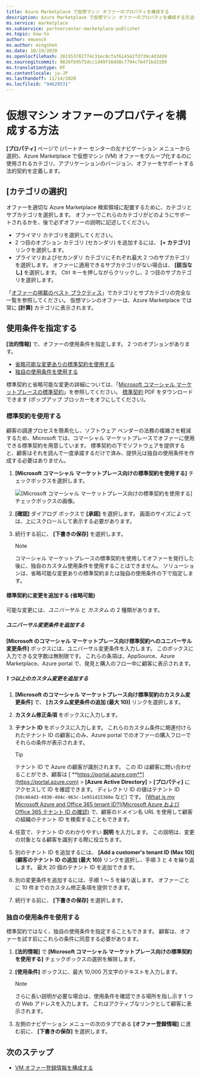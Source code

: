 ```yaml
---
title: Azure Marketplace で仮想マシン オファーのプロパティを構成する
description: Azure Marketplace で仮想マシン オファーのプロパティを構成する方法について説明します。
ms.service: marketplace
ms.subservice: partnercenter-marketplace-publisher
ms.topic: how-to
author: emuench
ms.author: mingshen
ms.date: 10/19/2020
ms.openlocfilehash: 281553782774c31ec8cfaf614542fd739c4d3dd9
ms.sourcegitcommit: 9826fb9575dcc1d49f16dd8c7794c7b471bd3109
ms.translationtype: HT
ms.contentlocale: ja-JP
ms.lasthandoff: 11/14/2020
ms.locfileid: "94629531"
---
```

# <a name="how-to-configure-virtual-machine-offer-properties"></a>仮想マシン オファーのプロパティを構成する方法

**[プロパティ]** ページで (パートナー センターの左ナビゲーション メニューから選択)、Azure Marketplace で仮想マシン (VM) オファーをグループ化するのに使用されるカテゴリ、アプリケーションのバージョン、オファーをサポートする法的契約を定義します。

## <a name="select-a-category"></a>[カテゴリの選択]

オファーを適切な Azure Marketplace 検索領域に配置するために、カテゴリとサブカテゴリを選択します。 オファーでこれらのカテゴリがどのようにサポートされるかを、後で必ずオファーの説明に記述してください。

- プライマリ カテゴリを選択してください。
- 2 つ目のオプション カテゴリ (セカンダリ) を追加するには、 **[+ カテゴリ]** リンクを選択します。
- プライマリおよびセカンダリ カテゴリにそれぞれ最大 2 つのサブカテゴリを選択します。 オファーに適用できるサブカテゴリがない場合は、 **[該当なし]** を選択します。 Ctrl キーを押しながらクリックし、2 つ目のサブカテゴリを選択します。

「[オファーの掲載のベスト プラクティス](gtm-offer-listing-best-practices.md)」でカテゴリとサブカテゴリの完全な一覧を参照してください。 仮想マシンのオファーは、Azure Marketplace では常に **[計算]** カテゴリに表示されます。

## <a name="provide-terms-and-conditions"></a>使用条件を指定する

**[法的情報]** で、オファーの使用条件を指定します。 2 つのオプションがあります。

- [省略可能な変更ありの標準契約を使用する](#use-the-standard-contract)
- [独自の使用条件を使用する](#use-your-own-terms-and-conditions)

標準契約と省略可能な変更の詳細については、「[Microsoft コマーシャル マーケットプレースの標準契約](standard-contract.md)」を参照してください。 [標準契約](https://go.microsoft.com/fwlink/?linkid=2041178) PDF をダウンロードできます (ポップアップ ブロッカーをオフにしてください)。

### <a name="use-the-standard-contract"></a>標準契約を使用する

顧客の調達プロセスを簡素化し、ソフトウェア ベンダーの法務の複雑さを軽減するため、Microsoft では、コマーシャル マーケットプレースでオファーに使用できる標準契約を用意しています。 標準契約の下でソフトウェアを提供すると、顧客はそれを読んで一度承諾するだけで済み、提供元は独自の使用条件を作成する必要はありません。

1. **[Microsoft コマーシャル マーケットプレース向けの標準契約を使用する]** チェックボックスを選択します。

   ![[Microsoft コマーシャル マーケットプレース向けの標準契約を使用する] チェックボックスの画像。](partner-center-portal/media/use-standard-contract.png)

1. **[確認]** ダイアログ ボックスで **[承諾]** を選択します。 画面のサイズによっては、上にスクロールして表示する必要があります。
1. 続行する前に、 **[下書きの保存]** を選択します。

   > [!NOTE]
   > コマーシャル マーケットプレースの標準契約を使用してオファーを発行した後に、独自のカスタム使用条件を使用することはできません。 ソリューションは、省略可能な変更ありの標準契約または独自の使用条件の下で指定します。

#### <a name="add-amendments-to-the-standard-contract-optional"></a>標準契約に変更を追加する (省略可能)

可能な変更には、*ユニバーサル* と *カスタム* の 2 種類があります。

##### <a name="add-universal-amendment-terms"></a>ユニバーサル変更条件を追加する

**[Microsoft のコマーシャル マーケットプレース向け標準契約へのユニバーサル変更条件]** ボックスには、ユニバーサル変更条件を入力します。 このボックスに入力できる文字数は無制限です。 これらの条項は、AppSource、Azure Marketplace、Azure portal で、発見と購入のフロー中に顧客に表示されます。

##### <a name="add-one-or-more-custom-amendments"></a>1 つ以上のカスタム変更を追加する

1. **[Microsoft のコマーシャル マーケットプレース向け標準契約のカスタム変更条件]** で、 **[カスタム変更条件の追加 (最大 10)]** リンクを選択します。
2. **カスタム修正条項** をボックスに入力します。
3. **テナント ID** をボックスに入力します。 これらのカスタム条件に関連付けられたテナント ID の顧客にのみ、Azure portal でのオファーの購入フローでそれらの条件が表示されます。

   > [!TIP]
   > テナント ID で Azure の顧客が識別されます。 この ID は顧客に問い合わせることができ、顧客は [ **https://portal.azure.com**](https://portal.azure.com) >  **[Azure Active Directory]**  >  **[プロパティ]** にアクセスして ID を確認できます。 ディレクトリ ID の値はテナント ID (`50c464d3-4930-494c-963c-1e951d15360e` など) です。 [[What is my Microsoft Azure and Office 365 tenant ID?]\(Microsoft Azure および Office 365 テナント ID の確認\)](https://www.whatismytenantid.com/) で、顧客のドメイン名 URL を使用して顧客の組織のテナント ID を検索することもできます。

4. 任意で、テナント ID のわかりやすい **説明** を入力します。 この説明は、変更の対象となる顧客を識別する際に役立ちます。
5. 別のテナント ID を追加するには、 **[Add a customer's tenant ID (Max 10)]\(顧客のテナント ID の追加 (最大 10)\)** リンクを選択し、手順 3 と 4 を繰り返します。 最大 20 個のテナント ID を追加できます。
6. 別の変更条件を追加するには、手順 1 ～ 5 を繰り返します。 オファーごとに 10 件までのカスタム修正条項を提供できます。
7. 続行する前に、 **[下書きの保存]** を選択します。

### <a name="use-your-own-terms-and-conditions"></a>独自の使用条件を使用する

標準契約ではなく、独自の使用条件を指定することもできます。 顧客は、オファーを試す前にこれらの条件に同意する必要があります。

1. **[法的情報]** で **[Microsoft コマーシャル マーケットプレース向けの標準契約を使用する]** チェックボックスの選択を解除します。
1. **[使用条件]** ボックスに、最大 10,000 万文字のテキストを入力します。

   > [!NOTE]
   > さらに長い説明が必要な場合は、使用条件を確認できる場所を指し示す 1 つの Web アドレスを入力します。 これはアクティブなリンクとして顧客に表示されます。

1. 左側のナビゲーション メニューの次のタブである **[オファー登録情報]** に進む前に、 **[下書きの保存]** を選択します。

## <a name="next-steps"></a>次のステップ

- [VM オファー登録情報を構成する](azure-vm-create-listing.md)
